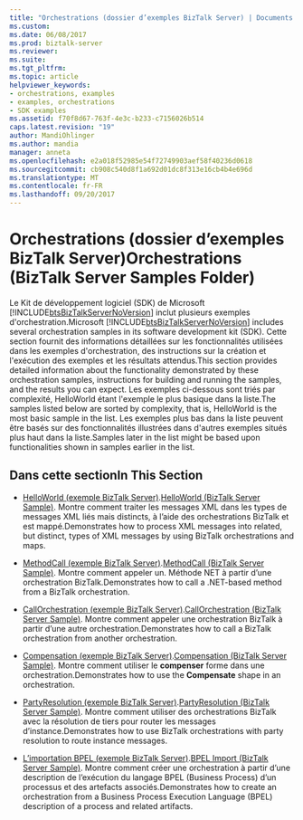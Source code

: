 ```yaml
---
title: "Orchestrations (dossier d’exemples BizTalk Server) | Documents Microsoft"
ms.custom: 
ms.date: 06/08/2017
ms.prod: biztalk-server
ms.reviewer: 
ms.suite: 
ms.tgt_pltfrm: 
ms.topic: article
helpviewer_keywords:
- orchestrations, examples
- examples, orchestrations
- SDK examples
ms.assetid: f70f8d67-763f-4e3c-b233-c7156026b514
caps.latest.revision: "19"
author: MandiOhlinger
ms.author: mandia
manager: anneta
ms.openlocfilehash: e2a018f52985e54f72749903aef58f40236d0618
ms.sourcegitcommit: cb908c540d8f1a692d01dc8f313e16cb4b4e696d
ms.translationtype: MT
ms.contentlocale: fr-FR
ms.lasthandoff: 09/20/2017
---
```

# <a name="orchestrations-biztalk-server-samples-folder"></a><span data-ttu-id="71b20-102">Orchestrations (dossier d’exemples BizTalk Server)</span><span class="sxs-lookup"><span data-stu-id="71b20-102">Orchestrations (BizTalk Server Samples Folder)</span></span>
<span data-ttu-id="71b20-103">Le Kit de développement logiciel (SDK) de Microsoft [!INCLUDE[btsBizTalkServerNoVersion](../includes/btsbiztalkservernoversion-md.md)] inclut plusieurs exemples d'orchestration.</span><span class="sxs-lookup"><span data-stu-id="71b20-103">Microsoft [!INCLUDE[btsBizTalkServerNoVersion](../includes/btsbiztalkservernoversion-md.md)] includes several orchestration samples in its software development kit (SDK).</span></span> <span data-ttu-id="71b20-104">Cette section fournit des informations détaillées sur les fonctionnalités utilisées dans les exemples d'orchestration, des instructions sur la création et l'exécution des exemples et les résultats attendus.</span><span class="sxs-lookup"><span data-stu-id="71b20-104">This section provides detailed information about the functionality demonstrated by these orchestration samples, instructions for building and running the samples, and the results you can expect.</span></span> <span data-ttu-id="71b20-105">Les exemples ci-dessous sont triés par complexité, HelloWorld étant l'exemple le plus basique dans la liste.</span><span class="sxs-lookup"><span data-stu-id="71b20-105">The samples listed below are sorted by complexity, that is, HelloWorld is the most basic sample in the list.</span></span> <span data-ttu-id="71b20-106">Les exemples plus bas dans la liste peuvent être basés sur des fonctionnalités illustrées dans d'autres exemples situés plus haut dans la liste.</span><span class="sxs-lookup"><span data-stu-id="71b20-106">Samples later in the list might be based upon functionalities shown in samples earlier in the list.</span></span>  
  
## <a name="in-this-section"></a><span data-ttu-id="71b20-107">Dans cette section</span><span class="sxs-lookup"><span data-stu-id="71b20-107">In This Section</span></span>  
  
-   <span data-ttu-id="71b20-108">[HelloWorld (exemple BizTalk Server)](../core/helloworld-biztalk-server-sample.md).</span><span class="sxs-lookup"><span data-stu-id="71b20-108">[HelloWorld (BizTalk Server Sample)](../core/helloworld-biztalk-server-sample.md).</span></span> <span data-ttu-id="71b20-109">Montre comment traiter les messages XML dans les types de messages XML liés mais distincts, à l’aide des orchestrations BizTalk et est mappé.</span><span class="sxs-lookup"><span data-stu-id="71b20-109">Demonstrates how to process XML messages into related, but distinct, types of XML messages by using BizTalk orchestrations and maps.</span></span>  
  
-   <span data-ttu-id="71b20-110">[MethodCall (exemple BizTalk Server)](../core/methodcall-biztalk-server-sample.md).</span><span class="sxs-lookup"><span data-stu-id="71b20-110">[MethodCall (BizTalk Server Sample)](../core/methodcall-biztalk-server-sample.md).</span></span> <span data-ttu-id="71b20-111">Montre comment appeler un. Méthode NET à partir d’une orchestration BizTalk.</span><span class="sxs-lookup"><span data-stu-id="71b20-111">Demonstrates how to call a .NET-based method from a BizTalk orchestration.</span></span>  
  
-   <span data-ttu-id="71b20-112">[CallOrchestration (exemple BizTalk Server)](../core/callorchestration-biztalk-server-sample.md).</span><span class="sxs-lookup"><span data-stu-id="71b20-112">[CallOrchestration (BizTalk Server Sample)](../core/callorchestration-biztalk-server-sample.md).</span></span> <span data-ttu-id="71b20-113">Montre comment appeler une orchestration BizTalk à partir d’une autre orchestration.</span><span class="sxs-lookup"><span data-stu-id="71b20-113">Demonstrates how to call a BizTalk orchestration from another orchestration.</span></span>  
  
-   <span data-ttu-id="71b20-114">[Compensation (exemple BizTalk Server)](../core/compensation-biztalk-server-sample.md).</span><span class="sxs-lookup"><span data-stu-id="71b20-114">[Compensation (BizTalk Server Sample)](../core/compensation-biztalk-server-sample.md).</span></span> <span data-ttu-id="71b20-115">Montre comment utiliser le **compenser** forme dans une orchestration.</span><span class="sxs-lookup"><span data-stu-id="71b20-115">Demonstrates how to use the **Compensate** shape in an orchestration.</span></span>  
  
-   <span data-ttu-id="71b20-116">[PartyResolution (exemple BizTalk Server)](../core/partyresolution-biztalk-server-sample.md).</span><span class="sxs-lookup"><span data-stu-id="71b20-116">[PartyResolution (BizTalk Server Sample)](../core/partyresolution-biztalk-server-sample.md).</span></span> <span data-ttu-id="71b20-117">Montre comment utiliser des orchestrations BizTalk avec la résolution de tiers pour router les messages d’instance.</span><span class="sxs-lookup"><span data-stu-id="71b20-117">Demonstrates how to use BizTalk orchestrations with party resolution to route instance messages.</span></span>  
  
-   <span data-ttu-id="71b20-118">[L’importation BPEL (exemple BizTalk Server)](../core/bpel-import-biztalk-server-sample.md).</span><span class="sxs-lookup"><span data-stu-id="71b20-118">[BPEL Import (BizTalk Server Sample)](../core/bpel-import-biztalk-server-sample.md).</span></span> <span data-ttu-id="71b20-119">Montre comment créer une orchestration à partir d’une description de l’exécution du langage BPEL (Business Process) d’un processus et des artefacts associés.</span><span class="sxs-lookup"><span data-stu-id="71b20-119">Demonstrates how to create an orchestration from a Business Process Execution Language (BPEL) description of a process and related artifacts.</span></span>